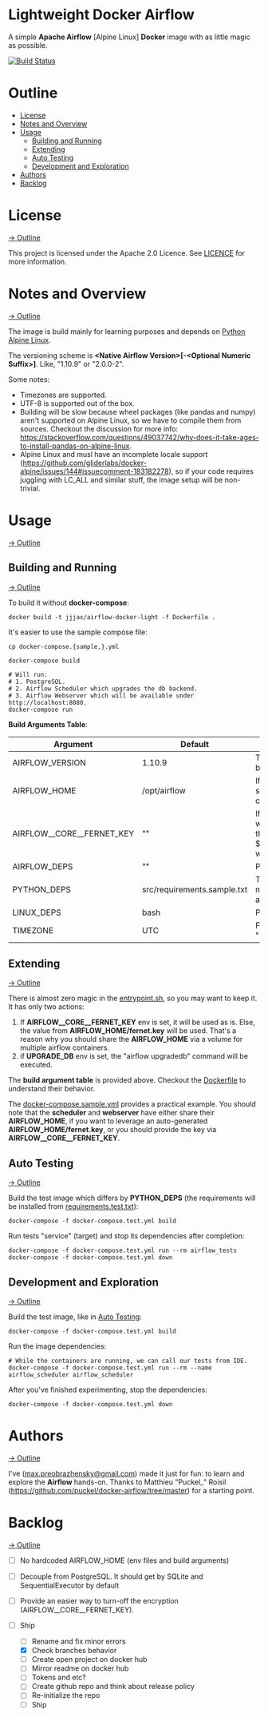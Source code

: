 # Lightweight Docker Airflow

A simple **Apache Airflow** \[Alpine Linux\] **Docker** image with as little magic as possible.

[![Build Status](https://travis-ci.org/jjj4x/airflow_with_docker.svg?branch=master)](https://travis-ci.org/jjj4x/airflow_with_docker)


# Outline

* [License](#license)
* [Notes and Overview](#notes-and-overview)
* [Usage](#usage)
  * [Building and Running](#building-and-running)
  * [Extending](#extending)
  * [Auto Testing](#auto-testing)
  * [Development and Exploration](#development-and-exploration)
* [Authors](#authors)
* [Backlog](#backlog)


# License
[-> Outline](#outline)

This project is licensed under the Apache 2.0 Licence. See [LICENCE](./LICENSE)
for more information.


# Notes and Overview
[-> Outline](#outline)

The image is build mainly for learning purposes and  depends on
[Python Alpine Linux](https://hub.docker.com/_/python).

The versioning scheme is **\<Native Airflow Version\>\[-\<Optional Numeric Suffix\>\]**.
Like, "1.10.9" or "2.0.0-2".

Some notes:
* Timezones are supported.
* UTF-8 is supported out of the box.
* Building will be slow because wheel packages (like pandas and numpy) aren't
  supported on Alpine Linux, so we have to compile them from sources.
  Checkout the discussion for more info: https://stackoverflow.com/questions/49037742/why-does-it-take-ages-to-install-pandas-on-alpine-linux.
* Alpine Linux and musl have an incomplete locale support (https://github.com/gliderlabs/docker-alpine/issues/144#issuecomment-183182278),
  so if your code requires juggling with LC_ALL and similar stuff, the image
  setup will be non-trivial.


# Usage
[-> Outline](#outline)

## Building and Running
[-> Outline](#outline)

To build it without **docker-compose**:
```shell script
docker build -t jjjax/airflow-docker-light -f Dockerfile .
```

It's easier to use the sample compose file:
```shell script
cp docker-compose.{sample,}.yml

docker-compose build

# Will run:
# 1. PostgreSQL.
# 2. Airflow Scheduler which upgrades the db backend.
# 3. Airflow Webserver which will be available under http://localhost:8080.
docker-compose run
```

**Build Arguments Table**:

| Argument                  | Default                     | Comment
| ------------------------- | --------------------------- | -------
| AIRFLOW_VERSION           | 1.10.9                      | The version will be installed at build time
| AIRFLOW_HOME              | /opt/airflow                | If modified, don't forget to sync your docker-compose.yml and other stuff.
| AIRFLOW__CORE__FERNET_KEY | ""                          | If provided, the entrypoint.sh will use the value as is; else, the value from ${AIRFLOW_HOME}/fernet.key will be used.
| AIRFLOW_DEPS              | ""                          | Provided as "mysql,gcp,hdfs"
| PYTHON_DEPS               | src/requirements.sample.txt | The default file is empty; you may put a custom file into src/ and it will be installed with pip
| LINUX_DEPS                | bash                        | Provided as "bash gcc make"
| TIMEZONE                  | UTC                         | For example, "Europe/Moscow"


## Extending
[-> Outline](#outline)

There is almost zero magic in the [entrypoint.sh](src/entrypoint.sh), so you may
want to keep it. It has only two actions:
1. If **AIRFLOW__CORE__FERNET_KEY** env is set, it will be used as is. Else,
   the value from **AIRFLOW_HOME/fernet.key** will be used. That's a reason
   why you should share the **AIRFLOW_HOME** via a volume for multiple airflow
   containers.
2. if **UPGRADE_DB** env is set, the "airflow upgradedb" command will be executed.

The **build argument table** is provided above. Checkout the [Dockerfile](Dockerfile)
to understand their behavior.

The [docker-compose.sample.yml](docker-compose.sample.yml) provides a practical
example. You should note that the **scheduler** and **webserver** have either
share their **AIRFLOW_HOME**, if you want to leverage an auto-generated
**AIRFLOW_HOME/fernet.key**, or you should provide the key via **AIRFLOW__CORE__FERNET_KEY**.


## Auto Testing
[-> Outline](#outline)

Build the test image which differs by **PYTHON_DEPS** (the requirements
will be installed from [requirements.test.txt](src/requirements.test.txt)):
```shell script
docker-compose -f docker-compose.test.yml build
```

Run tests "service" (target) and stop its dependencies after completion:
```shell script
docker-compose -f docker-compose.test.yml run --rm airflow_tests
docker-compose -f docker-compose.test.yml down
```


## Development and Exploration
[-> Outline](#outline)

Build the test image, like in [Auto Testing](#auto-testing):
```shell script
docker-compose -f docker-compose.test.yml build
```

Run the image dependencies:
```shell script
# While the containers are running, we can call our tests from IDE.
docker-compose -f docker-compose.test.yml run --rm --name airflow_scheduler airflow_scheduler
```

After you've finished experimenting, stop the dependencies:
```shell script
docker-compose -f docker-compose.test.yml down
```


# Authors
[-> Outline](#outline)

I've (max.preobrazhensky@gmail.com) made it just for fun: to learn and explore
the **Airflow** hands-on. Thanks to Matthieu "Puckel_" Roisil
(https://github.com/puckel/docker-airflow/tree/master) for a starting point.


# Backlog
[-> Outline](#outline)

- [ ] No hardcoded AIRFLOW_HOME (env files and build arguments)

- [ ] Decouple from PostgreSQL. It should get by SQLite and SequentialExecutor by default

- [ ] Provide an easier way to turn-off the encryption (AIRFLOW__CORE__FERNET_KEY).

- [ ] Ship
    - [ ] Rename and fix minor errors
    - [X] Check branches behavior
    - [ ] Create open project on docker hub
    - [ ] Mirror readme on docker hub
    - [ ] Tokens and etc?
    - [ ] Create github repo and think about release policy
    - [ ] Re-initialize the repo
    - [ ] Ship
